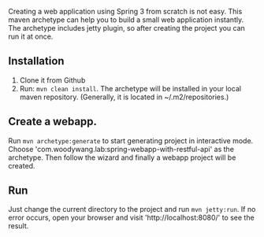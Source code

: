 Creating a web application using Spring 3 from scratch is not easy. This maven archetype can help you to build a small web application instantly. The archetype includes jetty plugin, so after creating the project you can run it at once.

## Installation
1. Clone it from Github
2. Run: `mvn clean install`. The archetype will be installed in your local maven repository. (Generally, it is located in ~/.m2/repositories.)

## Create a webapp.
Run `mvn archetype:generate` to start generating project in interactive mode. Choose 'com.woodywang.lab:spring-webapp-with-restful-api' as the archetype. Then follow the wizard and finally a webapp project will be created.

## Run
Just change the current directory to the project and run `mvn jetty:run`. If no error occurs, open your browser and visit 'http://localhost:8080/' to see the result.
